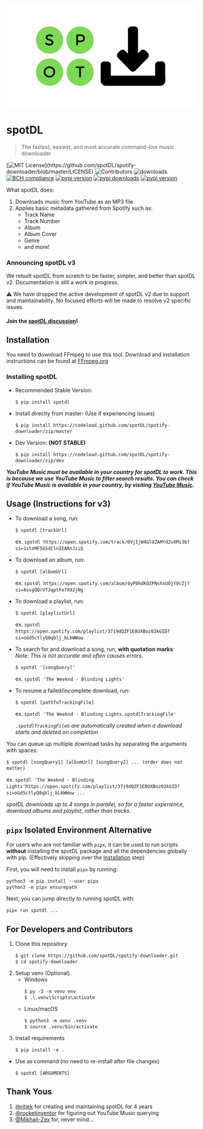 ![logo](static/logo.png)

# spotDL

> The fastest, easiest, and most accurate command-line music downloader

[![MIT License](https://img.shields.io/apm/l/atomic-design-ui.svg?)](https://github.com/spotDL/spotify-downloader/blob/master/LICENSE) ![Contributors](https://img.shields.io/github/contributors/spotDL/spotify-downloader) ![downloads](https://img.shields.io/github/downloads/spotDL/spotify-downloader/latest/total) [![BCH compliance](https://bettercodehub.com/edge/badge/spotDL/spotify-downloader?branch=master)](https://bettercodehub.com/)
[![pypi version](https://img.shields.io/pypi/v/spotDL)](https://pypi.org/project/spotdl/) [![pypi downloads](https://img.shields.io/pypi/dw/spotDL?label=downloads@pypi)](https://pypi.org/project/spotdl/) [![pypi version](https://img.shields.io/pypi/pyversions/spotDL)](https://pypi.org/project/spotdl/)

What spotDL does:

1. Downloads music from YouTube as an MP3 file
2. Applies basic metadata gathered from Spotify such as:
   - Track Name
   - Track Number
   - Album
   - Album Cover
   - Genre
   - and more!

### Announcing spotDL v3

We rebuilt spotDL from scratch to be faster, simpler, and better than spotDL v2. Documentation is still a work in progress.

⚠ We have dropped the active development of spotDL v2 due to support and maintainability. No focused efforts will be made to resolve v2 specific issues.

#### Join the [spotDL discussion](https://github.com/spotDL/spotify-downloader/discussions?discussions_q=category%3AGeneral)!


## Installation

You need to download FFmpeg to use this tool. Download and installation instructions can be found at [FFmpeg.org](https://ffmpeg.org/)

### Installing spotDL

- Recommended Stable Version:

  ```
  $ pip install spotdl
  ```

- Install directly from master: (Use if experiencing issues)

  ```
  $ pip install https://codeload.github.com/spotDL/spotify-downloader/zip/master
  ```

- Dev Version: __(NOT STABLE)__

  ```
  $ pip install https://codeload.github.com/spotDL/spotify-downloader/zip/dev
  ```

___YouTube Music must be available in your country for spotDL to work. This is because we use YouTube Music to filter search results. You can check if YouTube Music is available in your country, by visiting [YouTube Music](https://music.youtube.com).___

## Usage (Instructions for v3)

- To download a song, run:

  ```
  $ spotdl [trackUrl]
  ```

  ex. `spotdl https://open.spotify.com/track/0VjIjW4GlUZAMYd2vXMi3b?si=1stnMF5GSdClnIEARnJiiQ`


- To download an album, run:

  ```
  $ spotdl [albumUrl]
  ```

  ex. `spotdl https://open.spotify.com/album/4yP0hdKOZPNshxUOjY0cZj?si=AssgQQrVTJqptFe7X92jNg`


- To download a playlist, run:

  ```
  $ spotdl [playlistUrl]
  ```

  ex. `spotdl https://open.spotify.com/playlist/37i9dQZF1E8UXBoz02kGID?si=oGd5ctlyQ0qblj_bL6WWow`


- To search for and download a song, run, __with quotation marks__:  
  _Note: This is not accurate and often causes errors._

  ```
  $ spotdl '[songQuery]'
  ```

  ex. `spotdl 'The Weeknd - Blinding Lights'`


- To resume a failed/incomplete download, run:

  ```
  $ spotdl [pathToTrackingFile]
  ```

  ex. `spotdl 'The Weeknd - Blinding Lights.spotdlTrackingFile'`

  _`.spotdlTrackingFile`s are automatically created when a download starts and deleted on completion_


You can queue up multiple download tasks by separating the arguments with spaces:

```
$ spotdl [songQuery1] [albumUrl] [songQuery2] ... (order does not matter)
```

ex. `spotdl 'The Weeknd - Blinding Lights'https://open.spotify.com/playlist/37i9dQZF1E8UXBoz02kGID?si=oGd5ctlyQ0qblj_bL6WWow ...`



_spotDL downloads up to 4 songs in parallel, so for a faster experience, download albums and playlist, rather than tracks._

## `pipx` Isolated Environment Alternative

For users who are not familiar with `pipx`, it can be used to run scripts __without__ installing the spotDL package and all the dependencies globally with pip. (Effectively skipping over the [Installation](https://github.com/spotDL/spotify-downloader#Installation) step)

First, you will need to install `pipx` by running:

```
python3 -m pip install --user pipx
python3 -m pipx ensurepath
```

Next, you can jump directly to running spotDL with:

```
pipx run spotdl ...
```

## For Developers and Contributors

1. Clone this repository
   ```
   $ git clone https://github.com/spotDL/spotify-downloader.git
   $ cd spotify-downloader
   ```
2. Setup venv (Optional)
   - Windows
     ```
     $ py -3 -m venv env
     $ .\.venv\Scripts\activate
     ```
   - Linux/macOS
     ```
     $ python3 -m venv .venv
     $ source .venv/bin/activate
     ```
3. Install requirements
   ```
   $ pip install -e .
   ```

- Use as command (no need to re-install after file changes)
  ```
  $ spotdl [ARGUMENTS]
  ```

## Thank Yous

1. [@ritiek](https://github.com/ritiek) for creating and maintaining spotDL for 4 years
2. [@rocketinventor](https://github.com/rocketinventor) for figuring out YouTube Music querying
3. [@Mikhail-Zex](https://github.com/Mikhail-Zex) for, never mind...
